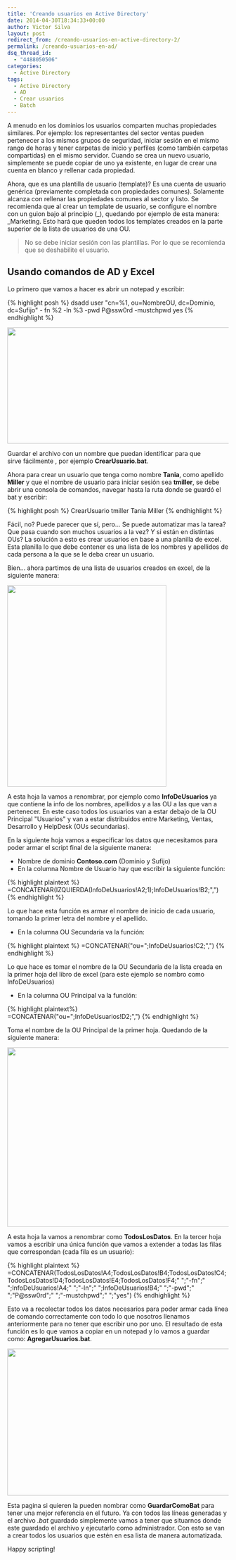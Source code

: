 ```yaml
---
title: 'Creando usuarios en Active Directory'
date: 2014-04-30T18:34:33+00:00
author: Victor Silva
layout: post
redirect_from: /creando-usuarios-en-active-directory-2/
permalink: /creando-usuarios-en-ad/
dsq_thread_id:
  - "4488050506"
categories:
  - Active Directory
tags:
  - Active Directory
  - AD
  - Crear usuarios
  - Batch
---
```

A menudo en los dominios los usuarios comparten muchas propiedades similares. Por ejemplo: los representantes del sector ventas pueden pertenecer a los mismos grupos de seguridad, iniciar sesión en el mismo rango de horas y tener carpetas de inicio y perfiles (como también carpetas compartidas) en el mismo servidor. Cuando se crea un nuevo usuario, simplemente se puede copiar de uno ya existente, en lugar de crear una cuenta en blanco y rellenar cada propiedad.

Ahora, que es una plantilla de usuario (template)? Es una cuenta de usuario genérica (previamente completada con propiedades comunes). Solamente alcanza con rellenar las propiedades comunes al sector y listo. Se recomienda que al crear un template de usuario, se configure el nombre con un guion bajo al principio (\_), quedando por ejemplo de esta manera: \_Marketing. Esto hará que queden todos los templates creados en la parte superior de la lista de usuarios de una OU.

>No se debe iniciar sesión con las plantillas. Por lo que se recomienda que se deshabilite el usuario.

## Usando comandos de AD y Excel
Lo primero que vamos a hacer es abrir un notepad y escribir:

{% highlight posh %}
dsadd user "cn=%1, ou=NombreOU, dc=Dominio, dc=Sufijo" - fn %2 -ln %3 -pwd P@ssw0rd -mustchpwd yes
{% endhighlight %}

<img class="alignnone" src="https://lh6.googleusercontent.com/jKOi6ZzbB4QyOm9kbP3NSOZoLXavfC6mG550JDre81s=w605-h264-no" alt="" width="605" height="264" />

Guardar el archivo con un nombre que puedan identificar para que sirve fácilmente , por ejemplo **CrearUsuario.bat**.

Ahora para crear un usuario que tenga como nombre **Tania**, como apellido **Miller** y que el nombre de usuario para iniciar sesión sea **tmiller**, se debe abrir una consola de comandos, navegar hasta la ruta donde se guardó el bat y escribir:

{% highlight posh %}
CrearUsuario tmiller Tania Miller
{% endhighlight %}

Fácil, no? Puede parecer que sí, pero... Se puede automatizar mas la tarea? Que pasa cuando son muchos usuarios a la vez? Y si están en distintas OUs? La solución a esto es crear usuarios en base a una planilla de excel. Esta planilla lo que debe contener es una lista de los nombres y apellidos de cada persona a la que se le deba crear un usuario.  

Bien… ahora partimos de una lista de usuarios creados en excel, de la siguiente manera:

<img class="alignnone" src="https://lh6.googleusercontent.com/-ptV22VcpQXU/UFe3Ig9hTfI/AAAAAAAAA3k/VWuTGAIFFWA/w362-h458-no/excel_1.png" alt="" width="362" height="458" />

A esta hoja la vamos a renombrar, por ejemplo como **InfoDeUsuarios** ya que contiene la info de los nombres, apellidos y a las OU a las que van a pertenecer. En este caso todos los usuarios van a estar debajo de la OU Principal "Usuarios" y van a estar distribuidos entre Marketing, Ventas, Desarrollo y HelpDesk (OUs secundarias).

En la siguiente hoja vamos a especificar los datos que necesitamos para poder armar el script final de la siguiente manera:

  * Nombre de dominio **Contoso.com** (Dominio y Sufijo)
  * En la columna Nombre de Usuario hay que escribir la siguiente función:


{% highlight plaintext %}    
=CONCATENAR(IZQUIERDA(InfoDeUsuarios!A2;1);InfoDeUsuarios!B2;",")
{% endhighlight %}

Lo que hace esta función es armar el nombre de inicio de cada usuario, tomando la primer letra del nombre y el apellido.

  * En la columna OU Secundaria va la función:

{% highlight plaintext %}
=CONCATENAR("ou=";InfoDeUsuarios!C2;",")
{% endhighlight %}

Lo que hace es tomar el nombre de la OU Secundaria de la lista creada en la primer hoja del libro de excel (para este ejemplo se nombro como InfoDeUsuarios)

  * En la columna OU Principal va la función:

{% highlight plaintext%}    
=CONCATENAR("ou=";InfoDeUsuarios!D2;",")
{% endhighlight %}

Toma el nombre de la OU Principal de la primer hoja. Quedando de la siguiente manera:

<img class="alignnone" src="https://lh6.googleusercontent.com/-r3Ed-xArRxw/UFfBbF-H12I/AAAAAAAAA4U/r0uY-2kQNPE/w617-h408-no/notepad3.png" alt="" width="617" height="408" />

A esta hoja la vamos a renombrar como **TodosLosDatos**. En la tercer hoja vamos a escribir una única función que vamos a extender a todas las filas que correspondan (cada fila es un usuario):

{% highlight plaintext %}
=CONCATENAR(TodosLosDatos!A4;TodosLosDatos!B4;TodosLosDatos!C4;TodosLosDatos!D4;TodosLosDatos!E4;TodosLosDatos!F4;" ";"-fn";" ";InfoDeUsuarios!A4;" ";"-ln";" ";InfoDeUsuarios!B4;" ";"-pwd";" ";"P@ssw0rd";" ";"-mustchpwd";" ";"yes")
{% endhighlight %}

Esto va a recolectar todos los datos necesarios para poder armar cada línea de comando correctamente con todo lo que nosotros llenamos anteriormente para no tener que escribir uno por uno. El resultado de esta función es lo que vamos a copiar en un notepad y lo vamos a guardar como: **AgregarUsuarios.bat**.

<img class="alignnone" src="https://lh5.googleusercontent.com/-fU1orCiMV0Q/UGzp93yf71I/AAAAAAAAA50/X1nZsDxLYFw/w788-h334-no/excel+3.png" alt="" width="788" height="334" />

Esta pagina si quieren la pueden nombrar como **GuardarComoBat** para tener una mejor referencia en el futuro. Ya con todos las líneas generadas y el archivo *.bat* guardado simplemente vamos a tener que situarnos donde este guardado el archivo y ejecutarlo como administrador. Con esto se van a crear todos los usuarios que estén en esa lista de manera automatizada.

Happy scripting!